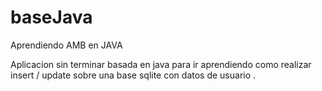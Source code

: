 # baseJava
Aprendiendo  AMB  en JAVA

Aplicacion sin terminar basada en java para ir aprendiendo como realizar insert / update sobre una base sqlite con datos de usuario . 
